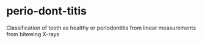 # perio-dont-titis
Classification of teeth as healthy or periodontitis from linear measurements from bitewing X-rays

